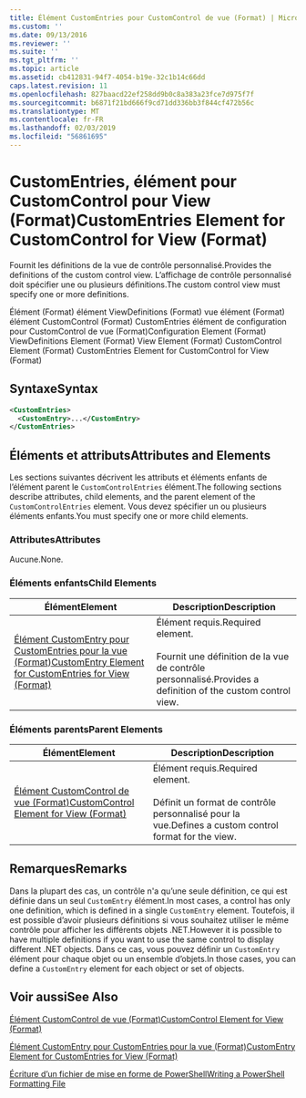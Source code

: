 ```yaml
---
title: Élément CustomEntries pour CustomControl de vue (Format) | Microsoft Docs
ms.custom: ''
ms.date: 09/13/2016
ms.reviewer: ''
ms.suite: ''
ms.tgt_pltfrm: ''
ms.topic: article
ms.assetid: cb412831-94f7-4054-b19e-32c1b14c66dd
caps.latest.revision: 11
ms.openlocfilehash: 827baacd22ef258dd9b0c8a383a23fce7d975f7f
ms.sourcegitcommit: b6871f21bd666f9cd71dd336bb3f844cf472b56c
ms.translationtype: MT
ms.contentlocale: fr-FR
ms.lasthandoff: 02/03/2019
ms.locfileid: "56861695"
---
```

# <a name="customentries-element-for-customcontrol-for-view-format"></a><span data-ttu-id="0dc0e-102">CustomEntries, élément pour CustomControl pour View (Format)</span><span class="sxs-lookup"><span data-stu-id="0dc0e-102">CustomEntries Element for CustomControl for View (Format)</span></span>

<span data-ttu-id="0dc0e-103">Fournit les définitions de la vue de contrôle personnalisé.</span><span class="sxs-lookup"><span data-stu-id="0dc0e-103">Provides the definitions of the custom control view.</span></span> <span data-ttu-id="0dc0e-104">L’affichage de contrôle personnalisé doit spécifier une ou plusieurs définitions.</span><span class="sxs-lookup"><span data-stu-id="0dc0e-104">The custom control view must specify one or more definitions.</span></span>

<span data-ttu-id="0dc0e-105">Élément (Format) élément ViewDefinitions (Format) vue élément (Format) élément CustomControl (Format) CustomEntries élément de configuration pour CustomControl de vue (Format)</span><span class="sxs-lookup"><span data-stu-id="0dc0e-105">Configuration Element (Format) ViewDefinitions Element (Format) View Element (Format) CustomControl Element (Format) CustomEntries Element for CustomControl for View (Format)</span></span>

## <a name="syntax"></a><span data-ttu-id="0dc0e-106">Syntaxe</span><span class="sxs-lookup"><span data-stu-id="0dc0e-106">Syntax</span></span>

```xml
<CustomEntries>
  <CustomEntry>...</CustomEntry>
</CustomEntries>
```

## <a name="attributes-and-elements"></a><span data-ttu-id="0dc0e-107">Éléments et attributs</span><span class="sxs-lookup"><span data-stu-id="0dc0e-107">Attributes and Elements</span></span>

<span data-ttu-id="0dc0e-108">Les sections suivantes décrivent les attributs et éléments enfants de l’élément parent le `CustomControlEntries` élément.</span><span class="sxs-lookup"><span data-stu-id="0dc0e-108">The following sections describe attributes, child elements, and the parent element of the `CustomControlEntries` element.</span></span> <span data-ttu-id="0dc0e-109">Vous devez spécifier un ou plusieurs éléments enfants.</span><span class="sxs-lookup"><span data-stu-id="0dc0e-109">You must specify one or more child elements.</span></span>

### <a name="attributes"></a><span data-ttu-id="0dc0e-110">Attributes</span><span class="sxs-lookup"><span data-stu-id="0dc0e-110">Attributes</span></span>

<span data-ttu-id="0dc0e-111">Aucune.</span><span class="sxs-lookup"><span data-stu-id="0dc0e-111">None.</span></span>

### <a name="child-elements"></a><span data-ttu-id="0dc0e-112">Éléments enfants</span><span class="sxs-lookup"><span data-stu-id="0dc0e-112">Child Elements</span></span>

|<span data-ttu-id="0dc0e-113">Élément</span><span class="sxs-lookup"><span data-stu-id="0dc0e-113">Element</span></span>|<span data-ttu-id="0dc0e-114">Description</span><span class="sxs-lookup"><span data-stu-id="0dc0e-114">Description</span></span>|
|-------------|-----------------|
|[<span data-ttu-id="0dc0e-115">Élément CustomEntry pour CustomEntries pour la vue (Format)</span><span class="sxs-lookup"><span data-stu-id="0dc0e-115">CustomEntry Element for CustomEntries for View (Format)</span></span>](./customentry-element-for-customentries-for-customcontrol-for-view-format.md)|<span data-ttu-id="0dc0e-116">Élément requis.</span><span class="sxs-lookup"><span data-stu-id="0dc0e-116">Required element.</span></span><br /><br /> <span data-ttu-id="0dc0e-117">Fournit une définition de la vue de contrôle personnalisé.</span><span class="sxs-lookup"><span data-stu-id="0dc0e-117">Provides a definition of the custom control view.</span></span>|

### <a name="parent-elements"></a><span data-ttu-id="0dc0e-118">Éléments parents</span><span class="sxs-lookup"><span data-stu-id="0dc0e-118">Parent Elements</span></span>

|<span data-ttu-id="0dc0e-119">Élément</span><span class="sxs-lookup"><span data-stu-id="0dc0e-119">Element</span></span>|<span data-ttu-id="0dc0e-120">Description</span><span class="sxs-lookup"><span data-stu-id="0dc0e-120">Description</span></span>|
|-------------|-----------------|
|[<span data-ttu-id="0dc0e-121">Élément CustomControl de vue (Format)</span><span class="sxs-lookup"><span data-stu-id="0dc0e-121">CustomControl Element for View (Format)</span></span>](./customcontrol-element-for-view-format.md)|<span data-ttu-id="0dc0e-122">Élément requis.</span><span class="sxs-lookup"><span data-stu-id="0dc0e-122">Required element.</span></span><br /><br /> <span data-ttu-id="0dc0e-123">Définit un format de contrôle personnalisé pour la vue.</span><span class="sxs-lookup"><span data-stu-id="0dc0e-123">Defines a custom control format for the view.</span></span>|

## <a name="remarks"></a><span data-ttu-id="0dc0e-124">Remarques</span><span class="sxs-lookup"><span data-stu-id="0dc0e-124">Remarks</span></span>

<span data-ttu-id="0dc0e-125">Dans la plupart des cas, un contrôle n'a qu’une seule définition, ce qui est définie dans un seul `CustomEntry` élément.</span><span class="sxs-lookup"><span data-stu-id="0dc0e-125">In most cases, a control has only one definition, which is defined in a single `CustomEntry` element.</span></span> <span data-ttu-id="0dc0e-126">Toutefois, il est possible d’avoir plusieurs définitions si vous souhaitez utiliser le même contrôle pour afficher les différents objets .NET.</span><span class="sxs-lookup"><span data-stu-id="0dc0e-126">However it is possible to have multiple definitions if you want to use the same control to display different .NET objects.</span></span> <span data-ttu-id="0dc0e-127">Dans ce cas, vous pouvez définir un `CustomEntry` élément pour chaque objet ou un ensemble d’objets.</span><span class="sxs-lookup"><span data-stu-id="0dc0e-127">In those cases, you can define a `CustomEntry` element for each object or set of objects.</span></span>

## <a name="see-also"></a><span data-ttu-id="0dc0e-128">Voir aussi</span><span class="sxs-lookup"><span data-stu-id="0dc0e-128">See Also</span></span>

[<span data-ttu-id="0dc0e-129">Élément CustomControl de vue (Format)</span><span class="sxs-lookup"><span data-stu-id="0dc0e-129">CustomControl Element for View (Format)</span></span>](./customcontrol-element-for-view-format.md)

[<span data-ttu-id="0dc0e-130">Élément CustomEntry pour CustomEntries pour la vue (Format)</span><span class="sxs-lookup"><span data-stu-id="0dc0e-130">CustomEntry Element for CustomEntries for View (Format)</span></span>](./customentry-element-for-customentries-for-customcontrol-for-view-format.md)

[<span data-ttu-id="0dc0e-131">Écriture d’un fichier de mise en forme de PowerShell</span><span class="sxs-lookup"><span data-stu-id="0dc0e-131">Writing a PowerShell Formatting File</span></span>](./writing-a-powershell-formatting-file.md)
